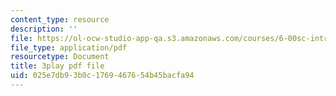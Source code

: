 ```yaml
---
content_type: resource
description: ''
file: https://ol-ocw-studio-app-qa.s3.amazonaws.com/courses/6-00sc-introduction-to-computer-science-and-programming-spring-2011/025e7db93b0c1769467654b45bacfa94_ZFc_utdoexI.pdf
file_type: application/pdf
resourcetype: Document
title: 3play pdf file
uid: 025e7db9-3b0c-1769-4676-54b45bacfa94
---
```

